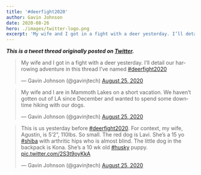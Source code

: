 ```yaml
---
title: '#deerfight2020'
author: Gavin Johnson
date: 2020-08-26
hero: ./images/twitter-logo.png
excerpt: 'My wife and I got in a fight with a deer yesterday. I’ll detail our harrowing adventure in this thread I’ve named #deerfight2020'
---
```

***This is a tweet thread originally posted on [Twitter](https://twitter.com/gavinjtech/status/1298354787621036032?s=20).***
<br />

<div class="Image__Small">
  <Twitter tweetId="1298354787621036032" />
</div>

<blockquote class="twitter-tweet" data-dnt="true"><p lang="en" dir="ltr">My wife and I got in a fight with a deer yesterday. I’ll detail our harrowing adventure in this thread I’ve named <a href="https://twitter.com/hashtag/deerfight2020?src=hash&amp;ref_src=twsrc%5Etfw">#deerfight2020</a></p>&mdash; Gavin Johnson (@gavinjtech) <a href="https://twitter.com/gavinjtech/status/1298354787621036032?ref_src=twsrc%5Etfw">August 25, 2020</a></blockquote>

<blockquote class="twitter-tweet" data-conversation="none" data-dnt="true"><p lang="en" dir="ltr">My wife and I are in Mammoth Lakes on a short vacation. We haven’t gotten out of LA since December and wanted to spend some downtime hiking with our dogs.</p>&mdash; Gavin Johnson (@gavinjtech) <a href="https://twitter.com/gavinjtech/status/1298355184712613893?ref_src=twsrc%5Etfw">August 25, 2020</a></blockquote>

<blockquote class="twitter-tweet" data-conversation="none" data-dnt="true"><p lang="en" dir="ltr">This is us yesterday before <a href="https://twitter.com/hashtag/deerfight2020?src=hash&amp;ref_src=twsrc%5Etfw">#deerfight2020</a>. For context, my wife, Agustin, is 5’2”, 110lbs. So small. The red dog is Lavi. She’s a 15 yo <a href="https://twitter.com/hashtag/shiba?src=hash&amp;ref_src=twsrc%5Etfw">#shiba</a> with arthritic hips who is almost blind. The little dog in the backpack is Kona. She’s a 10 wk old <a href="https://twitter.com/hashtag/husky?src=hash&amp;ref_src=twsrc%5Etfw">#husky</a> puppy. <a href="https://t.co/2S3t9oyKkA">pic.twitter.com/2S3t9oyKkA</a></p>&mdash; Gavin Johnson (@gavinjtech) <a href="https://twitter.com/gavinjtech/status/1298356044503031808?ref_src=twsrc%5Etfw">August 25, 2020</a></blockquote>